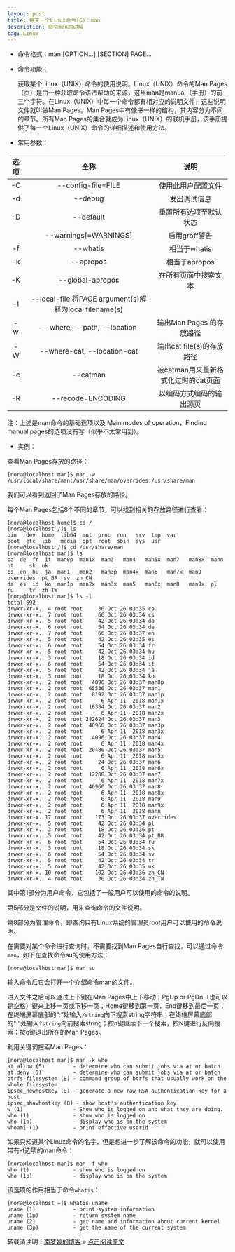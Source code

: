 ```yaml
---
layout: post
title: 每天一个Linux命令(6)：man  
description: 命令man的讲解  
tag: Linux
---
```


* 命令格式：man [OPTION...] [SECTION] PAGE...  

* 命令功能：  

   获取某个Linux（UNIX）命令的使用说明。Linux（UNIX）命令的Man Pages（页）是由一种获取命令语法帮助的来源，这里man是manual（手册）的前三个字符。在Linux（UNIX）中每一个命令都有相对应的说明文件，这些说明文件就叫做Man Pages。Man Pages中有像书一样的结构，其内容分为不同的章节。所有Man Pages的集合就成为Linux（UNIX）的联机手册，该手册提供了每一个Linux（UNIX）命令的详细描述和使用方法。  

* 常用参数：  

|选项|全称|说明|
|:--:|:--:|:--:|
|-C|--config-file=FILE|使用此用户配置文件|
|-d|--debug                |发出调试信息|
|-D|--default              |重置所有选项至默认状态|
|  |--warnings[=WARNINGS]  |启用groff警告|
|-f|--whatis               |相当于whatis|
|-k|--apropos              |相当于apropos|
|-K|--global-apropos       |在所有页面中搜索文本|
|-l|--local-file           将PAGE argument(s)解释为local filename(s)|
|-w|--where, --path, --location|输出Man Pages 的存放路径|
|-W|--where-cat, --location-cat|输出cat file(s)的存放路径|
|-c|--catman               |被catman用来重新格式化过时的cat页面|
|-R|--recode=ENCODING      |以编码方式编码的输出源页|

注：上述是man命令的基础选项以及 Main modes of operation，Finding manual pages的选项没有写（似乎不太常用到）。  

* 实例：  

查看Man Pages存放的路径：  

```
[nora@localhost man]$ man -w
/usr/local/share/man:/usr/share/man/overrides:/usr/share/man
```

我们可以看到返回了Man Pages存放的路径。  

每个Man Pages包括8个不同的章节，可以找到相关的存放路径进行查看：  

```
[nora@localhost home]$ cd /
[nora@localhost /]$ ls
bin   dev  home  lib64  mnt  proc  run   srv  tmp  var
boot  etc  lib   media  opt  root  sbin  sys  usr
[nora@localhost /]$ cd /usr/share/man
[nora@localhost man]$ ls
ca  de  fr  it  man0p  man1x  man3   man4   man5x  man7   man8x  mann       pt     sk  uk
cs  en  hu  ja  man1   man2   man3p  man4x  man6   man7x  man9   overrides  pt_BR  sv  zh_CN
da  es  id  ko  man1p  man2x  man3x  man5   man6x  man8   man9x  pl         ru     tr  zh_TW
[nora@localhost man]$ ls -l
total 692
drwxr-xr-x.  4 root root     30 Oct 26 03:35 ca
drwxr-xr-x.  7 root root     66 Oct 26 03:34 cs
drwxr-xr-x.  5 root root     42 Oct 26 03:34 da
drwxr-xr-x.  6 root root     54 Oct 26 03:34 de
drwxr-xr-x.  7 root root     66 Oct 26 03:37 en
drwxr-xr-x.  5 root root     42 Oct 26 03:35 es
drwxr-xr-x.  6 root root     54 Oct 26 03:34 fr
drwxr-xr-x.  5 root root     42 Oct 26 03:34 hu
drwxr-xr-x.  3 root root     18 Oct 26 03:34 id
drwxr-xr-x.  6 root root     54 Oct 26 03:34 it
drwxr-xr-x.  5 root root     42 Oct 26 03:34 ja
drwxr-xr-x.  3 root root     18 Oct 26 03:34 ko
drwxr-xr-x.  2 root root   4096 Oct 26 03:37 man0p
drwxr-xr-x.  2 root root  65536 Oct 26 03:37 man1
drwxr-xr-x.  2 root root   8192 Oct 26 03:37 man1p
drwxr-xr-x.  2 root root      6 Apr 11  2018 man1x
drwxr-xr-x.  2 root root  16384 Oct 26 03:37 man2
drwxr-xr-x.  2 root root      6 Apr 11  2018 man2x
drwxr-xr-x.  2 root root 282624 Oct 26 03:37 man3
drwxr-xr-x.  2 root root  40960 Oct 26 03:37 man3p
drwxr-xr-x.  2 root root      6 Apr 11  2018 man3x
drwxr-xr-x.  2 root root   4096 Oct 26 03:37 man4
drwxr-xr-x.  2 root root      6 Apr 11  2018 man4x
drwxr-xr-x.  2 root root  20480 Oct 26 03:37 man5
drwxr-xr-x.  2 root root      6 Apr 11  2018 man5x
drwxr-xr-x.  2 root root     24 Oct 26 03:37 man6
drwxr-xr-x.  2 root root      6 Apr 11  2018 man6x
drwxr-xr-x.  2 root root  12288 Oct 26 03:37 man7
drwxr-xr-x.  2 root root      6 Apr 11  2018 man7x
drwxr-xr-x.  2 root root  40960 Oct 26 03:37 man8
drwxr-xr-x.  2 root root      6 Apr 11  2018 man8x
drwxr-xr-x.  2 root root      6 Apr 11  2018 man9
drwxr-xr-x.  2 root root      6 Apr 11  2018 man9x
drwxr-xr-x.  2 root root      6 Apr 11  2018 mann
drwxr-xr-x. 17 root root    173 Oct 26 03:37 overrides
drwxr-xr-x.  5 root root     42 Oct 26 03:34 pl
drwxr-xr-x.  3 root root     18 Oct 26 03:36 pt
drwxr-xr-x.  5 root root     42 Oct 26 03:34 pt_BR
drwxr-xr-x.  6 root root     54 Oct 26 03:34 ru
drwxr-xr-x.  3 root root     18 Oct 26 03:34 sk
drwxr-xr-x.  6 root root     54 Oct 26 03:34 sv
drwxr-xr-x.  5 root root     42 Oct 26 03:34 tr
drwxr-xr-x.  5 root root     42 Oct 26 03:35 uk
drwxr-xr-x. 10 root root    102 Oct 26 03:36 zh_CN
drwxr-xr-x.  4 root root     30 Oct 26 03:34 zh_TW
```

其中第1部分为用户命令，它包括了一般用户可以使用的命令的说明。  

第5部分是文件的说明，用来查询命令的文件说明。  

第8部分为管理命令，即查询只有Linux系统的管理员root用户可以使用的命令说明。  

在需要对某个命令进行查询时，不需要找到Man Pages自行查找，可以通过命令`man`，如下在查找命令su的使用方法：  

```
[nora@localhost man]$ man su
```

输入命令后它会打开一个介绍命令man的文件。  

进入文件之后可以通过上下键在Man Pages中上下移动；PgUp or PgDn（也可以是空格）键来上移一页或下移一页；Home键移到第一页，End键移到最后一页；在终端屏幕底部的“:”处输入`/string`向下搜索string字符串；在终端屏幕底部的“:”处输入`?string`向前搜索string；按n键继续下一个搜索，按N键进行反向搜索；按q键退出所在的Man Pages。  

利用关键词搜索Man Pages：  

```
[nora@localhost man]$ man -k who
at.allow (5)         - determine who can submit jobs via at or batch
at.deny (5)          - determine who can submit jobs via at or batch
btrfs-filesystem (8) - command group of btrfs that usually work on the whole filesystem
ipsec_newhostkey (8) - generate a new raw RSA authentication key for a host
ipsec_showhostkey (8) - show host's authentication key
w (1)                - Show who is logged on and what they are doing.
who (1)              - show who is logged on
who (1p)             - display who is on the system
whoami (1)           - print effective userid
```

如果只知道某个Linux命令的名字，但是想进一步了解该命令的功能，就可以使用带有-f选项的man命令：  

```
[nora@localhost man]$ man -f who
who (1)              - show who is logged on
who (1p)             - display who is on the system
```

该选项的作用相当于命令`whatis`：  

```
[nora@localhost ~]$ whatis uname
uname (1)            - print system information
uname (1p)           - return system name
uname (2)            - get name and information about current kernel
uname (3p)           - get the name of the current system
```

转载请注明：[南梦婷的博客](https://norah2.github.io) » [点击阅读原文](https://norah2.github.io/2019/11/Linux06/)   

<!--以下是本文用到的链接-->  
